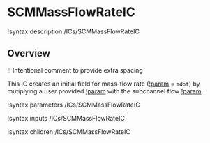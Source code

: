 # SCMMassFlowRateIC

!syntax description /ICs/SCMMassFlowRateIC

## Overview

!! Intentional comment to provide extra spacing

This IC creates an initial field for mass-flow rate ([!param](/ICs/SCMMassFlowRateIC/variable) = `mdot`) by mutiplying a user provided [!param](/ICs/SCMMassFlowRateIC/mass_flux) with the subchannel flow [!param](/ICs/SCMMassFlowRateIC/area).

!syntax parameters /ICs/SCMMassFlowRateIC

!syntax inputs /ICs/SCMMassFlowRateIC

!syntax children /ICs/SCMMassFlowRateIC
